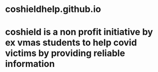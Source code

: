 # coshieldhelp.github.io
# coshield is a non profit initiative by ex vmas students to help covid victims by providing reliable information
